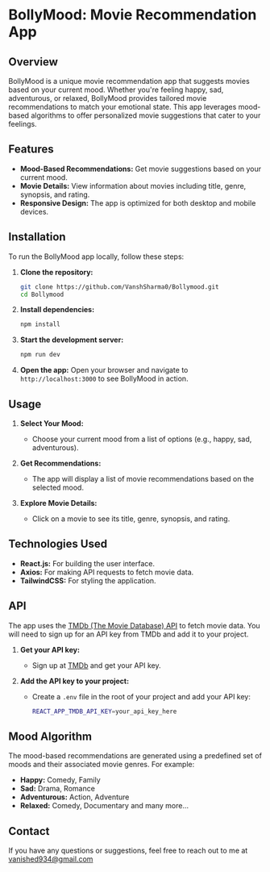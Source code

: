 # BollyMood: Movie Recommendation App

## Overview

BollyMood is a unique movie recommendation app that suggests movies based on your current mood. Whether you're feeling happy, sad, adventurous, or relaxed, BollyMood provides tailored movie recommendations to match your emotional state. This app leverages mood-based algorithms to offer personalized movie suggestions that cater to your feelings.

## Features

- **Mood-Based Recommendations:** Get movie suggestions based on your current mood.
- **Movie Details:** View information about movies including title, genre, synopsis, and rating.
- **Responsive Design:** The app is optimized for both desktop and mobile devices.

## Installation

To run the BollyMood app locally, follow these steps:

1. **Clone the repository:**
   ```sh
   git clone https://github.com/VanshSharma0/Bollymood.git
   cd Bollymood
   ```

2. **Install dependencies:**
   ```sh
   npm install
   ```

3. **Start the development server:**
   ```sh
   npm run dev
   ```

4. **Open the app:**
   Open your browser and navigate to `http://localhost:3000` to see BollyMood in action.

## Usage

1. **Select Your Mood:**
   - Choose your current mood from a list of options (e.g., happy, sad, adventurous).

2. **Get Recommendations:**
   - The app will display a list of movie recommendations based on the selected mood.

4. **Explore Movie Details:**
   - Click on a movie to see its title, genre, synopsis, and rating.

## Technologies Used

- **React.js:** For building the user interface.
- **Axios:** For making API requests to fetch movie data.
- **TailwindCSS:** For styling the application.

## API

The app uses the [TMDb (The Movie Database) API](https://www.themoviedb.org/documentation/api) to fetch movie data. You will need to sign up for an API key from TMDb and add it to your project.

1. **Get your API key:**
   - Sign up at [TMDb](https://www.themoviedb.org/signup) and get your API key.

2. **Add the API key to your project:**
   - Create a `.env` file in the root of your project and add your API key:
     ```sh
     REACT_APP_TMDB_API_KEY=your_api_key_here
     ```

## Mood Algorithm

The mood-based recommendations are generated using a predefined set of moods and their associated movie genres. For example:
- **Happy:** Comedy, Family
- **Sad:** Drama, Romance
- **Adventurous:** Action, Adventure
- **Relaxed:** Comedy, Documentary and many more...

## Contact

If you have any questions or suggestions, feel free to reach out to me at vanished934@gmail.com
